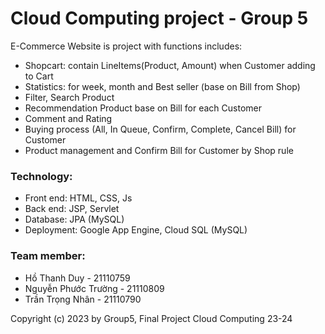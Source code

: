 # Cloud Computing project - Group 5

E-Commerce Website is project with functions includes:
- Shopcart: contain LineItems(Product, Amount) when Customer adding to Cart
- Statistics: for week, month and Best seller (base on Bill from Shop)
- Filter, Search Product
- Recommendation Product base on Bill for each Customer
- Comment and Rating
- Buying process (All, In Queue, Confirm, Complete, Cancel Bill) for Customer
- Product management and Confirm Bill for Customer by Shop rule

### Technology:
- Front end: HTML, CSS, Js
- Back end: JSP, Servlet
- Database: JPA (MySQL)
- Deployment: Google App Engine, Cloud SQL (MySQL)

### Team member:
- Hồ Thanh Duy - 21110759
- Nguyễn Phước Trường - 21110809
- Trần Trọng Nhân - 21110790
  
Copyright (c) 2023 by Group5, Final Project Cloud Computing 23-24
